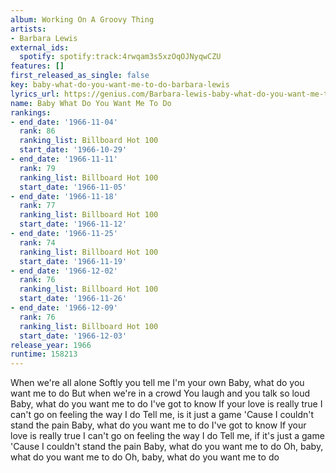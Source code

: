 ```yaml
---
album: Working On A Groovy Thing
artists:
- Barbara Lewis
external_ids:
  spotify: spotify:track:4rwqam3s5xzOqOJNyqwCZU
features: []
first_released_as_single: false
key: baby-what-do-you-want-me-to-do-barbara-lewis
lyrics_url: https://genius.com/Barbara-lewis-baby-what-do-you-want-me-to-do-lyrics
name: Baby What Do You Want Me To Do
rankings:
- end_date: '1966-11-04'
  rank: 86
  ranking_list: Billboard Hot 100
  start_date: '1966-10-29'
- end_date: '1966-11-11'
  rank: 79
  ranking_list: Billboard Hot 100
  start_date: '1966-11-05'
- end_date: '1966-11-18'
  rank: 77
  ranking_list: Billboard Hot 100
  start_date: '1966-11-12'
- end_date: '1966-11-25'
  rank: 74
  ranking_list: Billboard Hot 100
  start_date: '1966-11-19'
- end_date: '1966-12-02'
  rank: 76
  ranking_list: Billboard Hot 100
  start_date: '1966-11-26'
- end_date: '1966-12-09'
  rank: 76
  ranking_list: Billboard Hot 100
  start_date: '1966-12-03'
release_year: 1966
runtime: 158213
---
```

When we're all alone
Softly you tell me I'm your own
Baby, what do you want me to do
But when we're in a crowd
You laugh and you talk so loud
Baby, what do you want me to do
I've got to know
If your love is really true
I can't go on feeling the way I do
Tell me, is it just a game
'Cause I couldn't stand the pain
Baby, what do you want me to do
I've got to know
If your love is really true
I can't go on feeling the way I do
Tell me, if it's just a game
'Cause I couldn't stand the pain
Baby, what do you want me to do
Oh, baby, what do you want me to do
Oh, baby, what do you want me to do
